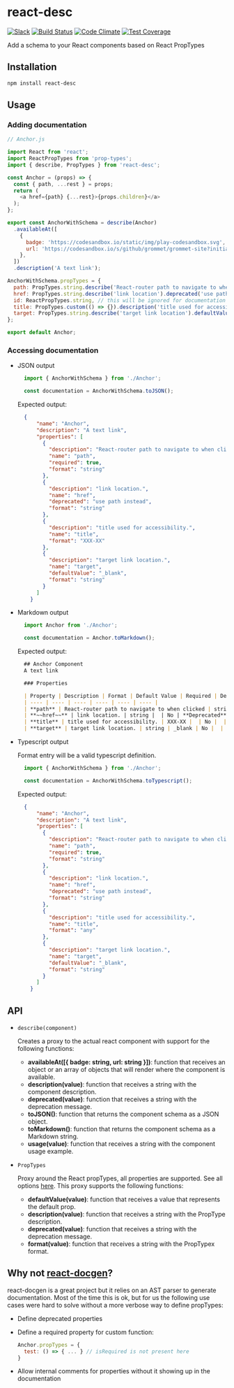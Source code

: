 # react-desc

[![Slack](http://alansouzati.github.io/artic/img/slack-badge.svg)](http://slackin.grommet.io)
[![Build Status](https://travis-ci.org/grommet/react-desc.svg?branch=master)](https://travis-ci.org/grommet/react-desc)
[![Code Climate](https://codeclimate.com/github/grommet/react-desc/badges/gpa.svg)](https://codeclimate.com/github/grommet/react-desc)
[![Test Coverage](https://codeclimate.com/github/grommet/react-desc/badges/coverage.svg)](https://codeclimate.com/github/grommet/react-desc/coverage)

Add a schema to your React components based on React PropTypes

## Installation

```bash
npm install react-desc
```

## Usage

### Adding documentation

```javascript
// Anchor.js

import React from 'react';
import ReactPropTypes from 'prop-types';
import { describe, PropTypes } from 'react-desc';

const Anchor = (props) => {
  const { path, ...rest } = props;
  return (
    <a href={path} {...rest}>{props.children}</a>
  );
};

export const AnchorWithSchema = describe(Anchor)
  .availableAt([
    {
      badge: 'https://codesandbox.io/static/img/play-codesandbox.svg',
      url: 'https://codesandbox.io/s/github/grommet/grommet-site?initialpath=anchor&amp;module=%2Fscreens%2FAnchor.js',
    },
  ])
  .description('A text link');

AnchorWithSchema.propTypes = {
  path: PropTypes.string.describe('React-router path to navigate to when clicked').isRequired,
  href: PropTypes.string.describe('link location').deprecated('use path instead'),
  id: ReactPropTypes.string, // this will be ignored for documentation purposes
  title: PropTypes.custom(() => {}).description('title used for accessibility').format('XXX-XX'),
  target: PropTypes.string.describe('target link location').defaultValue('_blank'),
};

export default Anchor;
```

### Accessing documentation

* JSON output

  ```javascript
    import { AnchorWithSchema } from './Anchor';

    const documentation = AnchorWithSchema.toJSON();
  ```

  Expected output:

  ```json
    {
        "name": "Anchor",
        "description": "A text link",
        "properties": [
          {
            "description": "React-router path to navigate to when clicked",
            "name": "path",
            "required": true,
            "format": "string"
          },
          {
            "description": "link location.",
            "name": "href",
            "deprecated": "use path instead",
            "format": "string"
          },
          {
            "description": "title used for accessibility.",
            "name": "title",
            "format": "XXX-XX"
          },
          {
            "description": "target link location.",
            "name": "target",
            "defaultValue": "_blank",
            "format": "string"
          }
        ]
      }
  ```

* Markdown output

  ```javascript
    import Anchor from './Anchor';

    const documentation = Anchor.toMarkdown();
  ```

  Expected output:

  ```markdown
    ## Anchor Component
    A text link

    ### Properties

    | Property | Description | Format | Default Value | Required | Details |
    | ---- | ---- | ---- | ---- | ---- | ---- |
    | **path** | React-router path to navigate to when clicked | string |  | Yes |  |
    | **~~href~~** | link location. | string |  | No | **Deprecated**: use path instead |
    | **title** | title used for accessibility. | XXX-XX |  | No |  |
    | **target** | target link location. | string | _blank | No |  |
  ```

* Typescript output

  Format entry will be a valid typescript definition.

  ```javascript
    import { AnchorWithSchema } from './Anchor';

    const documentation = AnchorWithSchema.toTypescript();
  ```

  Expected output:

  ```json
    {
        "name": "Anchor",
        "description": "A text link",
        "properties": [
          {
            "description": "React-router path to navigate to when clicked",
            "name": "path",
            "required": true,
            "format": "string"
          },
          {
            "description": "link location.",
            "name": "href",
            "deprecated": "use path instead",
            "format": "string"
          },
          {
            "description": "title used for accessibility.",
            "name": "title",
            "format": "any"
          },
          {
            "description": "target link location.",
            "name": "target",
            "defaultValue": "_blank",
            "format": "string"
          }
        ]
      }
  ```

## API

* `describe(component)`

  Creates a proxy to the actual react component with support for the following functions:

    * **availableAt([{ badge: string, url: string }])**: function that receives an object or an array of objects that will render where the component is available.
    * **description(value)**: function that receives a string with the component description.
    * **deprecated(value)**: function that receives a string with the deprecation message.
    * **toJSON()**: function that returns the component schema as a JSON object.
    * **toMarkdown()**: function that returns the component schema as a Markdown string.
    * **usage(value)**: function that receives a string with the component usage example.

* `PropTypes`

  Proxy around the React propTypes, all properties are supported. See all options [here](https://facebook.github.io/react/docs/typechecking-with-proptypes.html).
  This proxy supports the following functions:

    * **defaultValue(value)**: function that receives a value that represents the default prop.
    * **description(value)**: function that receives a string with the PropType description.
    * **deprecated(value)**: function that receives a string with the deprecation message.
    * **format(value)**: function that receives a string with the PropTypex format.

## Why not [react-docgen](https://github.com/reactjs/react-docgen)?

react-docgen is a great project but it relies on an AST parser to generate documentation. Most of the time this is ok, but for us the following use cases were hard to solve without a more verbose way to define propTypes:

* Define deprecated properties
* Define a required property for custom function:

  ```javascript
  Anchor.propTypes = {
    test: () => { ... } // isRequired is not present here
  }
  ```
* Allow internal comments for properties without it showing up in the documentation

